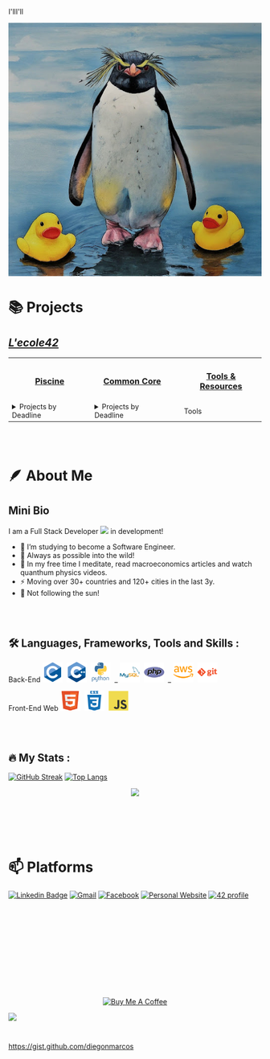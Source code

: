 I'llI'll
<p align="center"><img src="https://github.com/diegonmarcos/L-ecole-42/raw/main/zimg/peng.jpg" alt="" width="600"></p>


# 📚 Projects
  
## *[L'ecole42](https://github.com/diegonmarcos/L-ecole-42)*
<table>
  <tr>
    <th> <h3><a href="https://github.com/diegonmarcos/L-ecole-42/tree/main/1.Projects/B0_Piscine">Piscine</a></h3></th>
    <th> <h3><a href="https://github.com/diegonmarcos/L-ecole-42/tree/main/1.Projects">Common Core</a></h3></th>
    <th> <h3><a href=""> </a></a></h3></th>
    <th> <h3><a href="https://github.com/diegonmarcos/L-ecole-42/blob/main/0.Tools/README.md"> Tools & Resources</a></h3></th>
  </tr>
  <tr>
    <td> 
<details>
<summary>Projects by Deadline</summary>

* **[Sh00 - Introduction to Sehll commands](https://github.com/diegonmarcos/L-ecole-42/tree/main/1.Piscine)** 
* **[Sh01 - Shell 2](https://github.com/diegonmarcos/L-ecole-42/tree/main/1.Piscine)**
* **[C00 - Introduction to C](https://github.com/diegonmarcos/L-ecole-42/tree/main/1.Piscine)**
* **[C01 - Pointers and If Statements](https://github.com/diegonmarcos/L-ecole-42/tree/main/1.Piscine)**
* **[C02 - Introduction To Strings and Arrays](https://github.com/diegonmarcos/L-ecole-42/tree/main/1.Piscine)**
* **[C03 - String Functions, Manipulation and Concatenation](https://github.com/diegonmarcos/L-ecole-42/tree/main/1.Piscine)**
* **[C04 - Analyzing String Qualities and Manipulating Ints](https://github.com/diegonmarcos/L-ecole-42/tree/main/1.Piscine)**
* **[C05 - Mathematical Concepts in C](https://github.com/diegonmarcos/L-ecole-42/tree/main/1.Piscine)**
* **[C06 - Understanding Argc and Argv](https://github.com/diegonmarcos/L-ecole-42/tree/main/1.Piscine)**
* **[C07 - Memory Allocation](https://github.com/diegonmarcos/L-ecole-42/tree/main/1.Piscine)**
* **[C08 - Structures and Linked Lists](https://github.com/diegonmarcos/L-ecole-42/tree/main/1.Piscine)**
* **[C09 - More Linked Lists and Function Pointers](https://github.com/diegonmarcos/L-ecole-42/tree/main/1.Piscine)**
* **[C10 - Macros and Variadic Functions](https://github.com/diegonmarcos/L-ecole-42/tree/main/1.Piscine)**
* **[C11 - Advanced String Manipulation](https://github.com/diegonmarcos/L-ecole-42/tree/main/1.Piscine)**
* **[C12 - Binary Trees](https://github.com/diegonmarcos/L-ecole-42/tree/main/1.Piscine)**
* **[C13 - Advanced Topics](https://github.com/diegonmarcos/L-ecole-42/tree/main/1.Piscine)**
</details>




</td>
    <td>

<details>
<summary>Projects by Deadline</summary>

- **Circle 0**
  - **[Reloaded](https://github.com/diegonmarcos/L-ecole-42/tree/main/1.Projects/C0_Reloaded)**  
  - **[Libft](https://github.com/diegonmarcos/L-ecole-42/tree/main/1.Projects/C0_libft)**    
- **Circle 1**
  - **[get_next_line](https://github.com/diegonmarcos/L-ecole-42/tree/main/1.Projects/C1_get_next_line)**
  - **[Born2BeRoot](https://github.com/diegonmarcos/L-ecole-42/tree/main/1.Projects/C1_born2beroot)**
  - **[ft_printf](https://github.com/diegonmarcos/L-ecole-42/tree/main/1.Projects/C1_ft_printf)**
- **Circle 2**
  - push_swap
  - pipex_or_minitalk
  - fdf_or_so_long_or_fract-ol
  - Exam Rank 02
- **Circle 3**
  - Minishell
  - Philosophers
  - Exam Rank 03 
- **Circle 4**
  - CPP00-04
  - Cub3D_or_MiniRT
  - NetPractice
  - Exam Rank 04
- **Circle 5**
  - CPP05-09
  - Webserv_or_IRC
  - Inception
  - Exam Rank 05
- **Circle 6**
  - Transcendence
  - Exam Rank 06
</details> 




<td>

</td>

<td>
  Tools
</td>
  </tr>
</table>

</body>
</html>


<br>
<br>

# 🪶 About Me
## Mini Bio
I am a Full Stack Developer <img src="https://media.giphy.com/media/WUlplcMpOCEmTGBtBW/giphy.gif" width="30"> in development!

- 🔭 I’m studying to become a Software Engineer.
- 🌱 Always as possible into the wild!
- 🦆 In my free time I meditate, read macroeconomics articles and watch quanthum physics videos.
- ⚡  Moving over 30+ countries and 120+ cities in the last 3y.
- 🐧 Not following the sun!

<br>
<br>
 
## 🛠 Languages, Frameworks, Tools and Skills :

<p>
Back-End
<img src="https://github.com/devicons/devicon/blob/master/icons/c/c-original.svg" title="C" alt="Spring" width="40" height="40"/>&nbsp;
<img src="https://github.com/devicons/devicon/blob/master/icons/cplusplus/cplusplus-original.svg" title="C++" alt="Spring" width="40" height="40"/>&nbsp;
<img src="https://github.com/devicons/devicon/blob/master/icons/python/python-original-wordmark.svg" title="C++" alt="Spring" width="40" height="40"/>&nbsp;
_
<img src="https://github.com/devicons/devicon/blob/master/icons/mysql/mysql-original-wordmark.svg" title="MySQL"  alt="MySQL" width="40" height="40"/>&nbsp;
<img src="https://github.com/devicons/devicon/blob/master/icons/php/php-original.svg" title="PHP"  alt="MySQL" width="40" height="40"/>&nbsp;
_
<img src="https://github.com/devicons/devicon/blob/master/icons/amazonwebservices/amazonwebservices-plain-wordmark.svg" title="AWS" alt="AWS" width="40" height="40"/>&nbsp;
<img src="https://github.com/devicons/devicon/blob/master/icons/git/git-plain-wordmark.svg" title="GitHub" alt="Git" width="40" height="40"/>&nbsp;
<br>
  
Front-End Web
<img src="https://github.com/devicons/devicon/blob/master/icons/html5/html5-original.svg" title="HTML5" alt="HTML" width="40" height="40"/>&nbsp;
<img src="https://github.com/devicons/devicon/blob/master/icons/css3/css3-plain-wordmark.svg"  title="CSS3" alt="CSS" width="40" height="40"/>&nbsp;
<img src="https://github.com/devicons/devicon/blob/master/icons/javascript/javascript-original.svg" title="JavaScript" alt="JavaScript" width="40" height="40"/>&nbsp;


</p>
<!--
![](https://github.com/diegonmarcos/L-ecole-42/blob/aa1b2c1be4094f0c000adb662a6c695acc04d8bc/zimg/img1.png)
![](https://github.com/diegonmarcos/L-ecole-42/blob/e478c87431825324fe7887f78b41b5068304ca71/zimg/img2.png)
-->


<br>
<br>

## 🔥 My Stats :

[![GitHub Streak](http://github-readme-streak-stats.herokuapp.com?user=diegonmarcos&theme=dark&background=000000)](https://git.io/streak-stats) [![Top Langs](https://github-readme-stats.vercel.app/api/top-langs/?username=diegonmarcos&layout=compact&theme=vision-friendly-dark)](https://github.com/diegonmarcos/github-readme-stats)  

<a href="https://profile.intra.42.fr/users/dnepomuc"> <p align="center"><img src="https://badge.mediaplus.ma/darkblue/dnepomuc?1337Badge=off&UM6P=off"></p>  </a>

<p align="center"><img src="https://komarev.com/ghpvc/?username=diegonmarcos&style=flat-square&color=blue" alt=""></p>  


<br>
<br>

# 📫 Platforms

[![Linkedin Badge](https://img.shields.io/badge/-diegonmarcos-blue?style=flat&logo=Linkedin&logoColor=white)](https://www.linkedin.com/in/diegonmarcos)
[![Gmail](https://img.shields.io/badge/-Gmail-d95040?style=flat-square&logo=gmail&logoColor=white)](mailto:diegonmarcos@gmail.com)
[![Facebook](https://img.shields.io/badge/-Facebook-3b5998?style=flat-square&logo=facebook&logoColor=white)](https://www.facebook.com/diegonmarcos/)
[![Personal Website](https://img.shields.io/badge/-Personal%20Website-f8f8fa?style=flat-square)](https://diegonmarcos.github.io)
<a href='https://github.com/diegonmarcos' target="_blank"><img alt='42 profile' height="22" src='https://img.shields.io/badge/github-%23121011.svg?style=for-the-badge&logo=github&logoColor=white)](https://github.com/diegonmarcos'/></a>

<br>
<br>
<br>
<br>

<br>
<br>
<br>
<br>




<p align="center"><img src="https://media.giphy.com/media/A06UFEx8jxEwU/giphy.gif?cid=790b761192bw40kszown5q9l04h3c3693aw0uwdfmgzjs5ea&ep=v1_gifs_search&rid=giphy.gif&ct=g" alt="" width="200"></p>
<p align="center"> <a href="https://www.buymeacoffee.com/diegonmarcos" target="_blank"><img src="https://cdn.buymeacoffee.com/buttons/default-orange.png" alt="Buy Me A Coffee" height="41" width="174"></a> </p>


![](https://hit.yhype.me/github/profile?user_id=100614489)



# 
<!---
<details>
<summary>Projects by Topic</summary>

<details>
<summary>Unix</summary>
* Libft
* Reloaded
</details>

<details>
<summary>Algorithms & AI</summary>
* get_next_line
* Born2BeRoot
* ft_printf
</details>

<details>
<summary>System & Network</summary>
* push_swap
* pipex_or_minitalk
* fdf_or_so_long_or_fract-ol
* Minishell
* Philosophers
* Webserv_or_ft_IRC
* NetPractice
</details>

<details>
<summary>Graphics</summary>
* Cub3D_or_MiniRT
* Transcendence
</details>

<details>
<summary>C++</summary>
* CPP 00-04
* CPP 05-09
* Inception
</details>

</details>
--->




  
<!--
**diegonmarcos/diegonmarcos** is a ✨ _special_ ✨ repository because its `README.md` (this file) appears on your GitHub profile.

Here are some ideas to get you started:

- 🔭 I’m currently working on ...
- 🌱 I’m currently learning ...
- 👯 I’m looking to collaborate on ...
- 🤔 I’m looking for help with ...
- 💬 Ask me about ...
- 📫 How to reach me: follow the penguin!
- ⚡ Fun fact: ...
-->
  
https://gist.github.com/diegonmarcos  

  
``` gist 0f16ae4b4161120822685508105ed115
